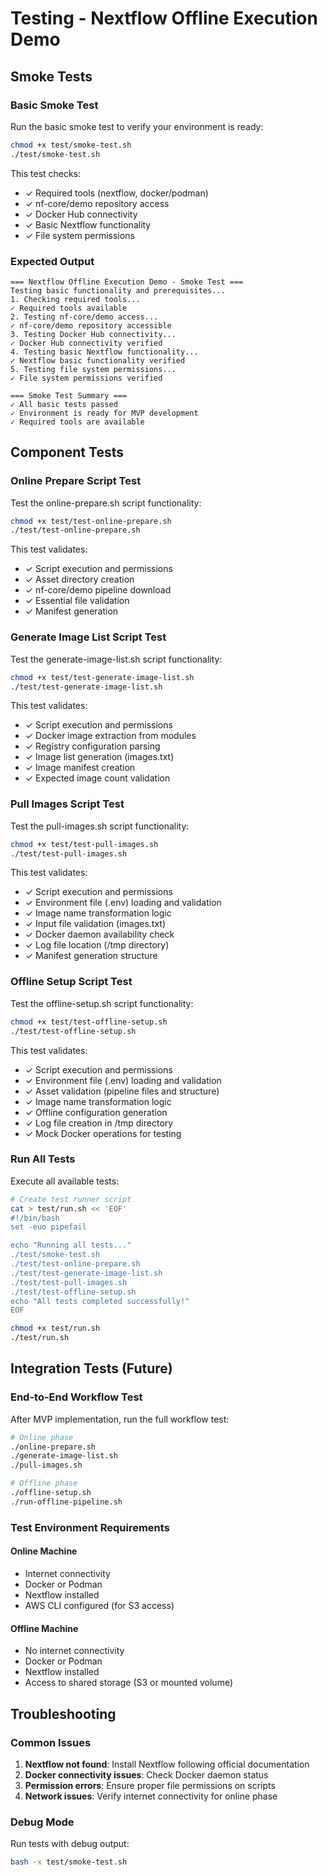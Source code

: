 # Testing - Nextflow Offline Execution Demo

## Smoke Tests

### Basic Smoke Test
Run the basic smoke test to verify your environment is ready:

```bash
chmod +x test/smoke-test.sh
./test/smoke-test.sh
```

This test checks:
- ✓ Required tools (nextflow, docker/podman)
- ✓ nf-core/demo repository access
- ✓ Docker Hub connectivity
- ✓ Basic Nextflow functionality
- ✓ File system permissions

### Expected Output
```
=== Nextflow Offline Execution Demo - Smoke Test ===
Testing basic functionality and prerequisites...
1. Checking required tools...
✓ Required tools available
2. Testing nf-core/demo access...
✓ nf-core/demo repository accessible
3. Testing Docker Hub connectivity...
✓ Docker Hub connectivity verified
4. Testing basic Nextflow functionality...
✓ Nextflow basic functionality verified
5. Testing file system permissions...
✓ File system permissions verified

=== Smoke Test Summary ===
✓ All basic tests passed
✓ Environment is ready for MVP development
✓ Required tools are available
```

## Component Tests

### Online Prepare Script Test
Test the online-prepare.sh script functionality:

```bash
chmod +x test/test-online-prepare.sh
./test/test-online-prepare.sh
```

This test validates:
- ✓ Script execution and permissions
- ✓ Asset directory creation
- ✓ nf-core/demo pipeline download
- ✓ Essential file validation
- ✓ Manifest generation

### Generate Image List Script Test
Test the generate-image-list.sh script functionality:

```bash
chmod +x test/test-generate-image-list.sh
./test/test-generate-image-list.sh
```

This test validates:
- ✓ Script execution and permissions
- ✓ Docker image extraction from modules
- ✓ Registry configuration parsing
- ✓ Image list generation (images.txt)
- ✓ Image manifest creation
- ✓ Expected image count validation

### Pull Images Script Test
Test the pull-images.sh script functionality:

```bash
chmod +x test/test-pull-images.sh
./test/test-pull-images.sh
```

This test validates:
- ✓ Script execution and permissions
- ✓ Environment file (.env) loading and validation
- ✓ Image name transformation logic
- ✓ Input file validation (images.txt)
- ✓ Docker daemon availability check
- ✓ Log file location (/tmp directory)
- ✓ Manifest generation structure

### Offline Setup Script Test
Test the offline-setup.sh script functionality:

```bash
chmod +x test/test-offline-setup.sh
./test/test-offline-setup.sh
```

This test validates:
- ✓ Script execution and permissions
- ✓ Environment file (.env) loading and validation
- ✓ Asset validation (pipeline files and structure)
- ✓ Image name transformation logic
- ✓ Offline configuration generation
- ✓ Log file creation in /tmp directory
- ✓ Mock Docker operations for testing

### Run All Tests
Execute all available tests:

```bash
# Create test runner script
cat > test/run.sh << 'EOF'
#!/bin/bash
set -euo pipefail

echo "Running all tests..."
./test/smoke-test.sh
./test/test-online-prepare.sh
./test/test-generate-image-list.sh
./test/test-pull-images.sh
./test/test-offline-setup.sh
echo "All tests completed successfully!"
EOF

chmod +x test/run.sh
./test/run.sh
```

## Integration Tests (Future)

### End-to-End Workflow Test
After MVP implementation, run the full workflow test:

```bash
# Online phase
./online-prepare.sh
./generate-image-list.sh
./pull-images.sh

# Offline phase
./offline-setup.sh
./run-offline-pipeline.sh
```

### Test Environment Requirements

#### Online Machine
- Internet connectivity
- Docker or Podman
- Nextflow installed
- AWS CLI configured (for S3 access)

#### Offline Machine
- No internet connectivity
- Docker or Podman
- Nextflow installed
- Access to shared storage (S3 or mounted volume)

## Troubleshooting

### Common Issues
1. **Nextflow not found**: Install Nextflow following official documentation
2. **Docker connectivity issues**: Check Docker daemon status
3. **Permission errors**: Ensure proper file permissions on scripts
4. **Network issues**: Verify internet connectivity for online phase

### Debug Mode
Run tests with debug output:
```bash
bash -x test/smoke-test.sh
```